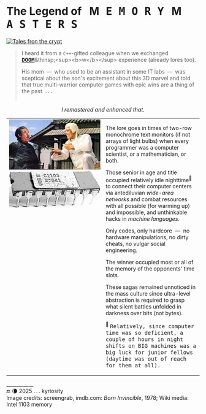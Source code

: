 # The Legend of &nbsp; M<samp>&thinsp;E&thinsp;M&thinsp;O&thinsp;R&thinsp;Y</samp> &nbsp; M<samp>&thinsp;A&thinsp;S&thinsp;T&thinsp;E&thinsp;R&thinsp;S</samp>

[![Tales fron the crypt](https://img.shields.io/badge/Tales%20from-the%20crypt-blue?logo=readthedocs&logoColor=fdf)](#)

> I heard it from a <code>C++</code>-gifted colleague when we exchanged [<samp><b>DOOM</b></samp>](https://en.wikipedia.org/wiki/Doom_(1993_video_game))&thinsp;<sup><b>w</b></sup> experience (already lores too).
> 
> His mom &thinsp;&mdash;&thinsp; who used to bе an assistant in some IT labs &thinsp;&mdash;&thinsp; was sceptical about the son's excitement about this 3D marvel and told that true multi-warrior computer games with epic wins are a thing of the past &nbsp;**.&thinsp;.&thinsp;.**\
> &nbsp;

<p align="center"><i>I remastered and enhanced that.</i></p>

<table><tr valign="top"><td width="50%"><picture><img src="../../../../_rsc/_img/snap/1978.BornInvincible.jpg" alt="&nbsp;Kung Fu masters from Born Invincible, 1978" /></picture><br />
<picture><img alt="&nbsp;Early memory chips" src="../../../../_rsc/_img/af/Intel-C1103_ink.jpg" /></pictire>

</td><td>
  
The lore goes in times of two-row monochrome text monitors (if not arrays of light bulbs) when every programmer was a computer scientist, or a mathematician, or both.

Those senior in age and title occupied relatively idle nighttime<sup>🌛</sup> to connect their computer centers via antediluvian _wide-area networks_ and combat resources with all possible (for warming up) and impossible, and unthinkable hacks in _machine languages_.
    
 Only codes, only hardcore &nbsp;&mdash;&nbsp; no hardware manipulations, no dirty cheats, no vulgar social engineering.
   
The winner occupied most or all of the memory of the opponents' time slots.

These sagas remained unnoticed in the mass culture since ultra-level abstraction is required to grasp what silent battles unfolded in darkness over bits (not bytes).

<sup>🌛</sup> <samp>Relatively, since computer time was so deficient, a couple of hours in night shifts on BIG machines was a big luck for junior fellows (daytime was out of reach for them at all).</samp>
</td></tr></table>

\___________\
🔚 🌘 2025 .&thinsp;.&thinsp;. kyriosity\
Image credits: screengrab, imdb.com: <i>Born Invincible</i>, 1978; Wiki media: Intel 1103 memory
